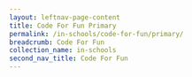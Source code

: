 ```yaml
---
layout: leftnav-page-content
title: Code For Fun Primary
permalink: /in-schools/code-for-fun/primary/
breadcrumb: Code For Fun
collection_name: in-schools
second_nav_title: Code For Fun
---
```

